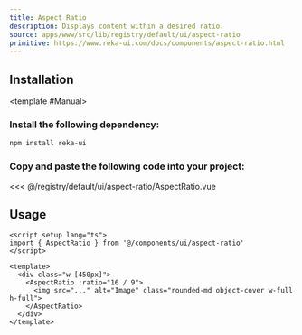 ```yaml
---
title: Aspect Ratio
description: Displays content within a desired ratio.
source: apps/www/src/lib/registry/default/ui/aspect-ratio
primitive: https://www.reka-ui.com/docs/components/aspect-ratio.html
---
```


<ComponentPreview name="AspectRatioDemo" />

## Installation

<TabPreview name="CLI">
<template #CLI>

```bash
npx shadcn-vue@latest add aspect-ratio
```
</template>

<template #Manual>

<Steps>

### Install the following dependency:

```bash
npm install reka-ui
```

### Copy and paste the following code into your project:

<<< @/registry/default/ui/aspect-ratio/AspectRatio.vue

</Steps>

</template>
</TabPreview>

## Usage

```vue
<script setup lang="ts">
import { AspectRatio } from '@/components/ui/aspect-ratio'
</script>

<template>
  <div class="w-[450px]">
    <AspectRatio :ratio="16 / 9">
      <img src="..." alt="Image" class="rounded-md object-cover w-full h-full">
    </AspectRatio>
  </div>
</template>
```
